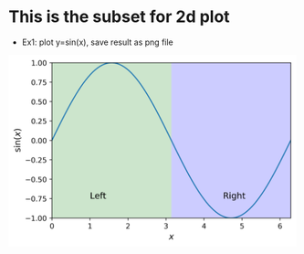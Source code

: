 # This is the subset for 2d plot

- Ex1: plot y=sin(x), save result as png file

![Ex1_Result](Plot2D_Ex1.png)
